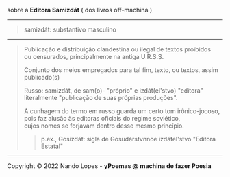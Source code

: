 sobre a **Editora Samizdát** ( dos livros off-machina )  
___
> samizdát: substantivo masculino  
___
> Publicação e distribuição clandestina ou ilegal de textos proibidos  
> ou censurados, principalmente na antiga U.R.S.S.  
>  
> Conjunto dos meios empregados para tal fim, texto, ou textos, assim publicado(s)  
>  
> Russo: samizdát, de sam(o)- "próprio" e izdát(el'stvo) "editora"  
> literalmente "publicação de suas próprias produções".  
>  
> A cunhagem do termo em russo guarda um certo tom irônico-jocoso,  
> pois faz alusão às editoras oficiais do regime soviético,  
> cujos nomes se forjavam dentro desse mesmo princípio.  
>  
>> p.ex., Gosizdát: sigla de Gosudárstvnnoe izdátel'stvo "Editora Estatal"  
___
Copyright © 2022 Nando Lopes - **yPoemas @ machina de fazer Poesia**